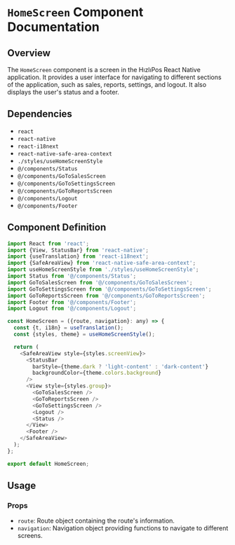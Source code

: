 # `HomeScreen` Component Documentation

## Overview

The `HomeScreen` component is a screen in the HızlıPos React Native application. It provides a user interface for navigating to different sections of the application, such as sales, reports, settings, and logout. It also displays the user's status and a footer.

## Dependencies

- `react`
- `react-native`
- `react-i18next`
- `react-native-safe-area-context`
- `./styles/useHomeScreenStyle`
- `@/components/Status`
- `@/components/GoToSalesScreen`
- `@/components/GoToSettingsScreen`
- `@/components/GoToReportsScreen`
- `@/components/Logout`
- `@/components/Footer`

## Component Definition

```js
import React from 'react';
import {View, StatusBar} from 'react-native';
import {useTranslation} from 'react-i18next';
import {SafeAreaView} from 'react-native-safe-area-context';
import useHomeScreenStyle from './styles/useHomeScreenStyle';
import Status from '@/components/Status';
import GoToSalesScreen from '@/components/GoToSalesScreen';
import GoToSettingsScreen from '@/components/GoToSettingsScreen';
import GoToReportsScreen from '@/components/GoToReportsScreen';
import Footer from '@/components/Footer';
import Logout from '@/components/Logout';

const HomeScreen = ({route, navigation}: any) => {
  const {t, i18n} = useTranslation();
  const {styles, theme} = useHomeScreenStyle();

  return (
    <SafeAreaView style={styles.screenView}>
      <StatusBar
        barStyle={theme.dark ? 'light-content' : 'dark-content'}
        backgroundColor={theme.colors.background}
      />
      <View style={styles.group}>
        <GoToSalesScreen />
        <GoToReportsScreen />
        <GoToSettingsScreen />
        <Logout />
        <Status />
      </View>
      <Footer />
    </SafeAreaView>
  );
};

export default HomeScreen;
```

## Usage

### Props

- `route`: Route object containing the route's information.
- `navigation`: Navigation object providing functions to navigate to different screens.
